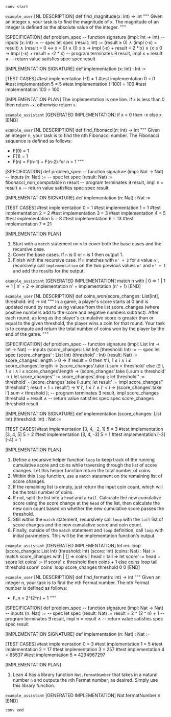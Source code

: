 `conv start`

`example_user`
[NL DESCRIPTION]
def find_magnitude(x: int) -> int
"""
Given an integer x, your task is to find the magnitude of x.
The magnitude of an integer is defined as the absolute value of the integer.
"""

[SPECIFICATION]
def problem_spec
-- function signature
(impl: Int → Int)
-- inputs
(x: Int) :=
-- spec
let spec (result: Int) :=
(result ≥ 0) ∧
(impl (-x) = result) ∧
(result = 0 ↔ x = 0) ∧
(0 ≤ x → impl (-x) + result = 2 * x) ∧
(x ≤ 0 → impl (-x) + result = -2 * x)
-- program terminates
∃ result, impl x = result ∧
-- return value satisfies spec
spec result

[IMPLEMENTATION SIGNATURE]
def implementation (x: Int) : Int :=

[TEST CASES]
#test implementation (-1) = 1
#test implementation 0 = 0
#test implementation 5 = 5
#test implementation (-100) = 100
#test implementation 100 = 100

[IMPLEMENTATION PLAN]
The implementation is one line. If `x` is less than 0 then return `-x`, otherwise return `x`.

`example_assistant`
[GENERATED IMPLEMENTATION]
if x < 0 then -x else x
[END]


`example_user`
[NL DESCRIPTION]
def find_fibonacci(n: int) -> int
"""
Given an integer n, your task is to find the nth Fibonacci number.
The Fibonacci sequence is defined as follows:
- F(0) = 1
- F(1) = 1
- F(n) = F(n-1) + F(n-2) for n > 1
"""

[SPECIFICATION]
def problem_spec
-- function signature
(impl: Nat → Nat)
-- inputs
(n: Nat) :=
-- spec
let spec (result: Nat) :=
fibonacci_non_computable n result
-- program terminates
∃ result, impl n = result ∧
-- return value satisfies spec
spec result

[IMPLEMENTATION SIGNATURE]
def implementation (n: Nat) : Nat :=

[TEST CASES]
#test implementation 0 = 1
#test implementation 1 = 1
#test implementation 2 = 2
#test implementation 3 = 3
#test implementation 4 = 5
#test implementation 5 = 8
#test implementation 6 = 13
#test implementation 7 = 21

[IMPLEMENTATION PLAN]
1. Start with a `match` statement on `n` to cover both the base cases and the recursive case.
2. Cover the base cases. If `n` is 0 or `n` is 1 then output 1.
3. Finish with the recursive case. If `n` matches with `n' + 2` for a value `n'`, recursively call `implementation` on the two previous values `n'` and `n' + 1` and add the results for the output.

`example_assistant`
[GENERATED IMPLEMENTATION]
match n with
| 0 => 1
| 1 => 1
| n' + 2 => implementation n' + implementation (n' + 1)
[END]


`example_user`
[NL DESCRIPTION]
def coins_won(score_changes: List[int], threshold: int) -> int
"""
In a game, a player's score starts at 0 and is updated round by round using values from the list
score_changes (where positive numbers add to the score and negative numbers subtract).
After each round, as long as the player's cumulative score is greater than or equal to the given threshold,
the player wins a coin for that round.
Your task is to compute and return the total number of coins won by the player by the end of the game.
"""

[SPECIFICATION]
def problem_spec
-- function signature
(impl: List Int → Int → Nat)
-- inputs
(score_changes: List Int)
(threshold: Int) :=
-- spec
let spec (score_changes' : List Int) (threshold' : Int) (result: Nat) :=
score_changes'.length > 0 →
if result = 0 then
  ∀ i, 1 ≤ i ∧ i ≤ score_changes'.length →
  (score_changes'.take i).sum < threshold'
else
  (∃ i, 1 ≤ i ∧ i ≤ score_changes'.length →
  (score_changes'.take i).sum ≥ threshold' →
  ( let score_changes'' := score_changes'.drop i;
    let threshold'' := threshold' - (score_changes'.take i).sum;
    let result' := impl score_changes'' threshold'';
    result = 1 + result') →
  ∀ i', 1 ≤ i' ∧ i' < i → (score_changes'.take i').sum < threshold
  );
-- program terminates
∃ result, impl score_changes threshold = result ∧
-- return value satisfies spec
spec score_changes threshold result

[IMPLEMENTATION SIGNATURE]
def implementation (score_changes: List Int) (threshold: Int) : Nat :=

[TEST CASES]
#test implementation [3, 4, -2, 1] 5 = 3
#test implementation [3, 4, 5] 5 = 2
#test implementation [3, 4, -3] 5 = 1
#test implementation [-3] (-4) = 1

[IMPLEMENTATION PLAN]
1. Define a recursive helper function `loop` to keep track of the running cumulative score and coins while traversing through the list of score changes. Let this helper function return the total number of coins.
2. Within this `loop` function, use a `match` statement on the remaining list of score changes.
3. If the remaining list is empty, just return the input coin count, which will be the total number of coins.
4. If not, split the list into a `head` and a `tail`. Calculate the new cumulative score using the score change at the `head` of the list, then calculate the new coin count based on whether the new cumulative score passes the threshold.
5. Still within the `match` statement, recursively call `loop` with the `tail` list of score changes and the new cumulative score and coin count.
6. Finally, outside of the `match` statement and `loop` definition, call `loop` with initial parameters. This will be the implementation function's output.

`example_assistant`
[GENERATED IMPLEMENTATION]
let rec loop (score_changes: List Int) (threshold: Int) (score: Int) (coins: Nat) : Nat :=
  match score_changes with
  | [] => coins
  | head :: tail =>
    let score' := head + score
    let coins' := if score' ≥ threshold then coins + 1 else coins
    loop tail threshold score' coins'
loop score_changes threshold 0 0
[END]


`example_user`
[NL DESCRIPTION]
def find_fermat(n: int) -> int
"""
Given an integer n, your task is to find the nth Fermat number.
The nth Fermat number is defined as follows:
- F_n = 2^(2^n) + 1
"""

[SPECIFICATION]
def problem_spec
-- function signature
(impl: Nat → Nat)
-- inputs
(n: Nat) :=
-- spec
let spec (result: Nat) :=
result = 2 ^ (2 ^ n) + 1
-- program terminates
∃ result, impl n = result ∧
-- return value satisfies spec
spec result

[IMPLEMENTATION SIGNATURE]
def implementation (n: Nat) : Nat :=

[TEST CASES]
#test implementation 0 = 3
#test implementation 1 = 5
#test implementation 2 = 17
#test implementation 3 = 257
#test implementation 4 = 65537
#test implementation 5 = 4294967297

[IMPLEMENTATION PLAN]
1. Lean 4 has a library function `Nat.fermatNumber` that takes in a natural number `n` and outputs the `n`th Fermat number, as desired. Simply use this library function.

`example_assistant`
[GENERATED IMPLEMENTATION]
Nat.fermatNumber n
[END]

`conv end`